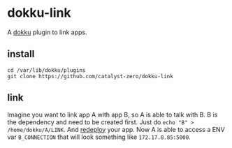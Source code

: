 # dokku-link

A [dokku](https://github.com/progrium/dokku) plugin to link apps.

## install
```
cd /var/lib/dokku/plugins
git clone https://github.com/catalyst-zero/dokku-link
```

## link

Imagine you want to link app A with app B, so A is able to talk with B. B is
the dependency and need to be created first. Just do `echo "B" >
/home/dokku/A/LINK`. And
[redeploy](https://github.com/scottatron/dokku-rebuild) your app. Now A is able
to access a ENV var `B_CONNECTION` that will look something like
`172.17.0.85:5000`.
